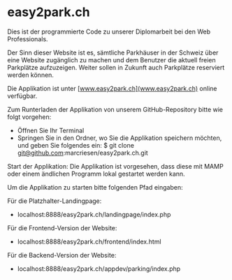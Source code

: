 # easy2park.ch

Dies ist der programmierte Code zu unserer Diplomarbeit bei den 
Web Professionals.

Der Sinn dieser Website ist es, sämtliche Parkhäuser in der Schweiz 
über eine Website zugänglich zu machen und dem Benutzer die aktuell 
freien Parkplätze aufzuzeigen. Weiter sollen in Zukunft auch Parkplätze 
reserviert werden können.

Die Applikation ist unter [www.easy2park.ch](www.easy2park.ch) online 
verfügbar.

Zum Runterladen der Applikation von unserem GitHub-Repository bitte wie 
folgt vorgehen:

- Öffnen Sie Ihr Terminal
- Springen Sie in den Ordner, wo Sie die Applikation speichern möchten,
  und geben Sie folgendes ein:
  $ git clone git@github.com:marcriesen/easy2park.ch.git


Start der Applikation:
Die Applikation ist vorgesehen, dass diese mit MAMP oder einem ändlichen
Programm lokal gestartet werden kann. 

Um die Applikation zu starten bitte folgenden Pfad eingaben:

Für die Platzhalter-Landingpage:
- localhost:8888/easy2park.ch/landingpage/index.php

Für die Frontend-Version der Website:
- localhost:8888/easy2park.ch/frontend/index.html

Für die Backend-Version der Website:
- localhost:8888/easy2park.ch/appdev/parking/index.php